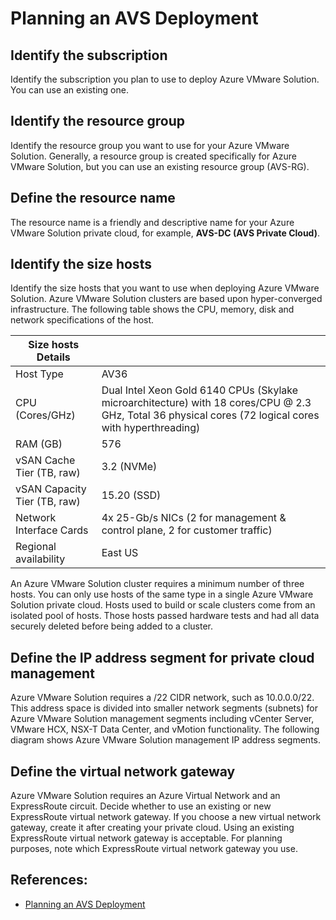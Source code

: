 # Planning an AVS Deployment

## Identify the subscription
Identify the subscription you plan to use to deploy Azure VMware Solution. You can use an existing one.

## Identify the resource group
Identify the resource group you want to use for your Azure VMware Solution. Generally, a resource group is created specifically for Azure VMware Solution, but you can use an existing resource group (AVS-RG).

## Define the resource name
The resource name is a friendly and descriptive name for your Azure VMware Solution private cloud, for example, **AVS-DC (AVS Private Cloud)**.

## Identify the size hosts
Identify the size hosts that you want to use when deploying Azure VMware Solution.
Azure VMware Solution clusters are based upon hyper-converged infrastructure. The following table shows the CPU, memory, disk and network specifications of the host.

|Size hosts Details|	  |
|-------|-------|
|Host Type	| AV36|
|CPU (Cores/GHz)| Dual Intel Xeon Gold 6140 CPUs (Skylake microarchitecture) with 18 cores/CPU @ 2.3 GHz, Total 36 physical cores (72 logical cores with hyperthreading)|
|RAM (GB)| 576|
|vSAN Cache Tier (TB, raw)| 3.2 (NVMe)|
|vSAN Capacity Tier (TB, raw)| 15.20 (SSD)|
|Network Interface Cards| 4x 25-Gb/s NICs (2 for management & control plane, 2 for customer traffic)|
|Regional availability| East US|

An Azure VMware Solution cluster requires a minimum number of three hosts. You can only use hosts of the same type in a single Azure VMware Solution private cloud. Hosts used to build or scale clusters come from an isolated pool of hosts. Those hosts passed hardware tests and had all data securely deleted before being added to a cluster.

## Define the IP address segment for private cloud management
Azure VMware Solution requires a /22 CIDR network, such as 10.0.0.0/22. This address space is divided into smaller network segments (subnets) for Azure VMware Solution management segments including vCenter Server, VMware HCX, NSX-T Data Center, and vMotion functionality. The following diagram shows Azure VMware Solution management IP address segments.

## Define the virtual network gateway
Azure VMware Solution requires an Azure Virtual Network and an ExpressRoute circuit. Decide whether to use an existing or new ExpressRoute virtual network gateway. If you choose a new virtual network gateway, create it after creating your private cloud. Using an existing ExpressRoute virtual network gateway is acceptable. For planning purposes, note which ExpressRoute virtual network gateway you use.

## References:
  * [Planning an AVS Deployment](https://learn.microsoft.com/en-us/azure/azure-vmware/plan-private-cloud-deployment)


